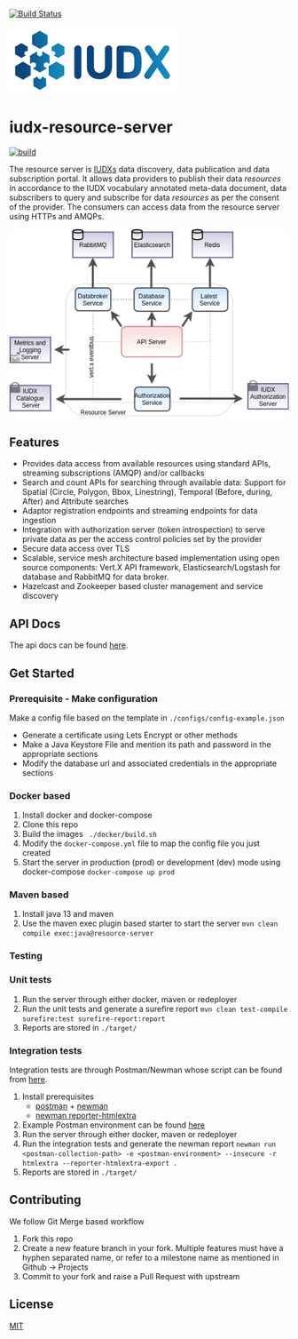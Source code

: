 [![Build Status](https://jenkins.iudx.io/job/iudx%20RS%20(master)%20pipeline/badge/icon)](https://jenkins.iudx.io/job/iudx%20RS%20(master)%20pipeline/lastBuild/testReport/)

![IUDX](./docs/iudx.png)

# iudx-resource-server
[![build](https://github.com/datakaveri/iudx-resource-server/actions/workflows/build.yml/badge.svg)](https://github.com/datakaveri/iudx-resource-server/actions/workflows/build.yml)

The resource server is [IUDXs](https://iudx.org.in) data discovery, data publication and data subscription portal.
It allows data providers to publish their data *resources* in accordance to the IUDX vocabulary annotated meta-data document,  data subscribers to query and subscribe for data *resources* as per the consent of the provider.
The consumers can access data from the resource server using HTTPs and AMQPs.

<p align="center">
<img src="./docs/rs_overview.png">
</p>


## Features

- Provides data access from available resources using standard APIs, streaming subscriptions (AMQP) and/or callbacks
- Search and count APIs for searching through available data: Support for Spatial (Circle, Polygon, Bbox, Linestring), Temporal (Before, during, After) and Attribute searches
- Adaptor registration endpoints and streaming endpoints for data ingestion
- Integration with authorization server (token introspection) to serve private data as per the access control policies set by the provider
- Secure data access over TLS
- Scalable, service mesh architecture based implementation using open source components: Vert.X API framework, Elasticsearch/Logstash for database and RabbitMQ for data broker.
- Hazelcast and Zookeeper based cluster management and service discovery

## API Docs 
The api docs can be found [here](https://rs.iudx.org.in/apis).

## Get Started

### Prerequisite - Make configuration
Make a config file based on the template in `./configs/config-example.json` 
- Generate a certificate using Lets Encrypt or other methods
- Make a Java Keystore File and mention its path and password in the appropriate sections
- Modify the database url and associated credentials in the appropriate sections

### Docker based
1. Install docker and docker-compose
2. Clone this repo
3. Build the images 
   ` ./docker/build.sh`
4. Modify the `docker-compose.yml` file to map the config file you just created
5. Start the server in production (prod) or development (dev) mode using docker-compose 
   ` docker-compose up prod `


### Maven based
1. Install java 13 and maven
2. Use the maven exec plugin based starter to start the server 
   `mvn clean compile exec:java@resource-server`

### Testing

### Unit tests
1. Run the server through either docker, maven or redeployer
2. Run the unit tests and generate a surefire report 
   `mvn clean test-compile surefire:test surefire-report:report`
3. Reports are stored in `./target/`

### Integration tests
Integration tests are through Postman/Newman whose script can be found from [here](./src/test/resources/IUDX-Resource-Server-Release-v2.0.postman_collection.json).
1. Install prerequisites 
   - [postman](https://www.postman.com/) + [newman](https://www.npmjs.com/package/newman)
   - [newman reporter-htmlextra](https://www.npmjs.com/package/newman-reporter-htmlextra)
2. Example Postman environment can be found [here](./configs/postman-env.json)
3. Run the server through either docker, maven or redeployer
4. Run the integration tests and generate the newman report 
   `newman run <postman-collection-path> -e <postman-environment> --insecure -r htmlextra --reporter-htmlextra-export .`
5. Reports are stored in `./target/`

## Contributing
We follow Git Merge based workflow 
1. Fork this repo
2. Create a new feature branch in your fork. Multiple features must have a hyphen separated name, or refer to a milestone name as mentioned in Github -> Projects 
3. Commit to your fork and raise a Pull Request with upstream

## License
[MIT](./LICENSE.txt)
